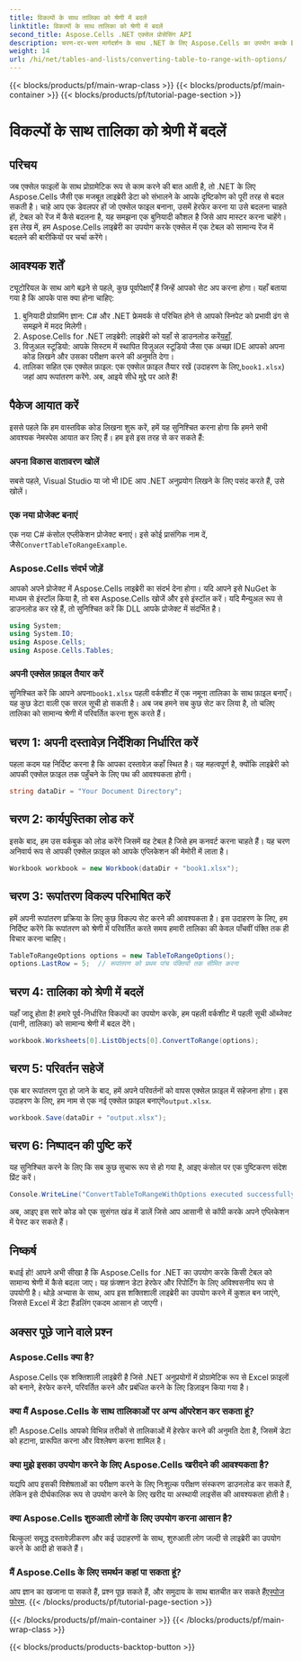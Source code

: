 ```yaml
---
title: विकल्पों के साथ तालिका को श्रेणी में बदलें
linktitle: विकल्पों के साथ तालिका को श्रेणी में बदलें
second_title: Aspose.Cells .NET एक्सेल प्रोसेसिंग API
description: चरण-दर-चरण मार्गदर्शन के साथ .NET के लिए Aspose.Cells का उपयोग करके Excel में तालिकाओं को आसानी से श्रेणियों में बदलें। अपने Excel डेटा हेरफेर कौशल को बढ़ाएँ।
weight: 14
url: /hi/net/tables-and-lists/converting-table-to-range-with-options/
---
```


{{< blocks/products/pf/main-wrap-class >}}
{{< blocks/products/pf/main-container >}}
{{< blocks/products/pf/tutorial-page-section >}}

# विकल्पों के साथ तालिका को श्रेणी में बदलें

## परिचय
जब एक्सेल फाइलों के साथ प्रोग्रामेटिक रूप से काम करने की बात आती है, तो .NET के लिए Aspose.Cells जैसी एक मजबूत लाइब्रेरी डेटा को संभालने के आपके दृष्टिकोण को पूरी तरह से बदल सकती है। चाहे आप एक डेवलपर हों जो एक्सेल फाइल बनाना, उसमें हेरफेर करना या उसे बदलना चाहते हों, टेबल को रेंज में कैसे बदलना है, यह समझना एक बुनियादी कौशल है जिसे आप मास्टर करना चाहेंगे। इस लेख में, हम Aspose.Cells लाइब्रेरी का उपयोग करके एक्सेल में एक टेबल को सामान्य रेंज में बदलने की बारीकियों पर चर्चा करेंगे। 
## आवश्यक शर्तें
ट्यूटोरियल के साथ आगे बढ़ने से पहले, कुछ पूर्वापेक्षाएँ हैं जिन्हें आपको सेट अप करना होगा। यहाँ बताया गया है कि आपके पास क्या होना चाहिए:
1. बुनियादी प्रोग्रामिंग ज्ञान: C# और .NET फ्रेमवर्क से परिचित होने से आपको स्निपेट को प्रभावी ढंग से समझने में मदद मिलेगी।
2.  Aspose.Cells for .NET लाइब्रेरी: लाइब्रेरी को यहाँ से डाउनलोड करें[यहाँ](https://releases.aspose.com/cells/net/). 
3. विजुअल स्टूडियो: आपके सिस्टम में स्थापित विजुअल स्टूडियो जैसा एक अच्छा IDE आपको अपना कोड लिखने और उसका परीक्षण करने की अनुमति देगा।
4.  तालिका सहित एक एक्सेल फ़ाइल: एक एक्सेल फ़ाइल तैयार रखें (उदाहरण के लिए,`book1.xlsx`) जहां आप रूपांतरण करेंगे.
अब, आइये सीधे मुद्दे पर आते हैं!
## पैकेज आयात करें
इससे पहले कि हम वास्तविक कोड लिखना शुरू करें, हमें यह सुनिश्चित करना होगा कि हमने सभी आवश्यक नेमस्पेस आयात कर लिए हैं। हम इसे इस तरह से कर सकते हैं:
### अपना विकास वातावरण खोलें
सबसे पहले, Visual Studio या जो भी IDE आप .NET अनुप्रयोग लिखने के लिए पसंद करते हैं, उसे खोलें। 
### एक नया प्रोजेक्ट बनाएं
 एक नया C# कंसोल एप्लीकेशन प्रोजेक्ट बनाएं। इसे कोई प्रासंगिक नाम दें, जैसे`ConvertTableToRangeExample`.
### Aspose.Cells संदर्भ जोड़ें
आपको अपने प्रोजेक्ट में Aspose.Cells लाइब्रेरी का संदर्भ देना होगा। यदि आपने इसे NuGet के माध्यम से इंस्टॉल किया है, तो बस Aspose.Cells खोजें और इसे इंस्टॉल करें। यदि मैन्युअल रूप से डाउनलोड कर रहे हैं, तो सुनिश्चित करें कि DLL आपके प्रोजेक्ट में संदर्भित है।
```csharp
using System;
using System.IO;
using Aspose.Cells;
using Aspose.Cells.Tables;
```
### अपनी एक्सेल फ़ाइल तैयार करें
 सुनिश्चित करें कि आपने अपना`book1.xlsx` पहली वर्कशीट में एक नमूना तालिका के साथ फ़ाइल बनाएँ। यह कुछ डेटा वाली एक सरल सूची हो सकती है।
अब जब हमने सब कुछ सेट कर लिया है, तो चलिए तालिका को सामान्य श्रेणी में परिवर्तित करना शुरू करते हैं।
## चरण 1: अपनी दस्तावेज़ निर्देशिका निर्धारित करें
पहला कदम यह निर्दिष्ट करना है कि आपका दस्तावेज़ कहाँ स्थित है। यह महत्वपूर्ण है, क्योंकि लाइब्रेरी को आपकी एक्सेल फ़ाइल तक पहुँचने के लिए पथ की आवश्यकता होगी।
```csharp
string dataDir = "Your Document Directory";
```
## चरण 2: कार्यपुस्तिका लोड करें
इसके बाद, हम उस वर्कबुक को लोड करेंगे जिसमें वह टेबल है जिसे हम कनवर्ट करना चाहते हैं। यह चरण अनिवार्य रूप से आपकी एक्सेल फ़ाइल को आपके एप्लिकेशन की मेमोरी में लाता है।
```csharp
Workbook workbook = new Workbook(dataDir + "book1.xlsx");
```
## चरण 3: रूपांतरण विकल्प परिभाषित करें
हमें अपनी रूपांतरण प्रक्रिया के लिए कुछ विकल्प सेट करने की आवश्यकता है। इस उदाहरण के लिए, हम निर्दिष्ट करेंगे कि रूपांतरण को श्रेणी में परिवर्तित करते समय हमारी तालिका की केवल पाँचवीं पंक्ति तक ही विचार करना चाहिए।
```csharp
TableToRangeOptions options = new TableToRangeOptions();
options.LastRow = 5;  // रूपांतरण को प्रथम पांच पंक्तियों तक सीमित करना
```
## चरण 4: तालिका को श्रेणी में बदलें
यहाँ जादू होता है! हमारे पूर्व-निर्धारित विकल्पों का उपयोग करके, हम पहली वर्कशीट में पहली सूची ऑब्जेक्ट (यानी, तालिका) को सामान्य श्रेणी में बदल देंगे।
```csharp
workbook.Worksheets[0].ListObjects[0].ConvertToRange(options);
```
## चरण 5: परिवर्तन सहेजें
एक बार रूपांतरण पूरा हो जाने के बाद, हमें अपने परिवर्तनों को वापस एक्सेल फ़ाइल में सहेजना होगा। इस उदाहरण के लिए, हम नाम से एक नई एक्सेल फ़ाइल बनाएंगे`output.xlsx`.
```csharp
workbook.Save(dataDir + "output.xlsx");
```
## चरण 6: निष्पादन की पुष्टि करें
यह सुनिश्चित करने के लिए कि सब कुछ सुचारू रूप से हो गया है, आइए कंसोल पर एक पुष्टिकरण संदेश प्रिंट करें।
```csharp
Console.WriteLine("ConvertTableToRangeWithOptions executed successfully.\r\n");
```
अब, आइए इस सारे कोड को एक सुसंगत खंड में डालें जिसे आप आसानी से कॉपी करके अपने एप्लिकेशन में पेस्ट कर सकते हैं।
## निष्कर्ष
बधाई हो! आपने अभी सीखा है कि Aspose.Cells for .NET का उपयोग करके किसी टेबल को सामान्य श्रेणी में कैसे बदला जाए। यह फ़ंक्शन डेटा हेरफेर और रिपोर्टिंग के लिए अविश्वसनीय रूप से उपयोगी है। थोड़े अभ्यास के साथ, आप इस शक्तिशाली लाइब्रेरी का उपयोग करने में कुशल बन जाएंगे, जिससे Excel में डेटा हैंडलिंग एकदम आसान हो जाएगी।
## अक्सर पूछे जाने वाले प्रश्न
### Aspose.Cells क्या है?
Aspose.Cells एक शक्तिशाली लाइब्रेरी है जिसे .NET अनुप्रयोगों में प्रोग्रामेटिक रूप से Excel फ़ाइलों को बनाने, हेरफेर करने, परिवर्तित करने और प्रबंधित करने के लिए डिज़ाइन किया गया है।
### क्या मैं Aspose.Cells के साथ तालिकाओं पर अन्य ऑपरेशन कर सकता हूं?
हाँ! Aspose.Cells आपको विभिन्न तरीकों से तालिकाओं में हेरफेर करने की अनुमति देता है, जिसमें डेटा को हटाना, प्रारूपित करना और विश्लेषण करना शामिल है।
### क्या मुझे इसका उपयोग करने के लिए Aspose.Cells खरीदने की आवश्यकता है?
यद्यपि आप इसकी विशेषताओं का परीक्षण करने के लिए निःशुल्क परीक्षण संस्करण डाउनलोड कर सकते हैं, लेकिन इसे दीर्घकालिक रूप से उपयोग करने के लिए खरीद या अस्थायी लाइसेंस की आवश्यकता होती है।
### क्या Aspose.Cells शुरुआती लोगों के लिए उपयोग करना आसान है?
बिल्कुल! समृद्ध दस्तावेज़ीकरण और कई उदाहरणों के साथ, शुरुआती लोग जल्दी से लाइब्रेरी का उपयोग करने के आदी हो सकते हैं।
### मैं Aspose.Cells के लिए समर्थन कहां पा सकता हूं?
 आप ज्ञान का खजाना पा सकते हैं, प्रश्न पूछ सकते हैं, और समुदाय के साथ बातचीत कर सकते हैं[एस्पोज फोरम](https://forum.aspose.com/c/cells/9).
{{< /blocks/products/pf/tutorial-page-section >}}

{{< /blocks/products/pf/main-container >}}
{{< /blocks/products/pf/main-wrap-class >}}

{{< blocks/products/products-backtop-button >}}
